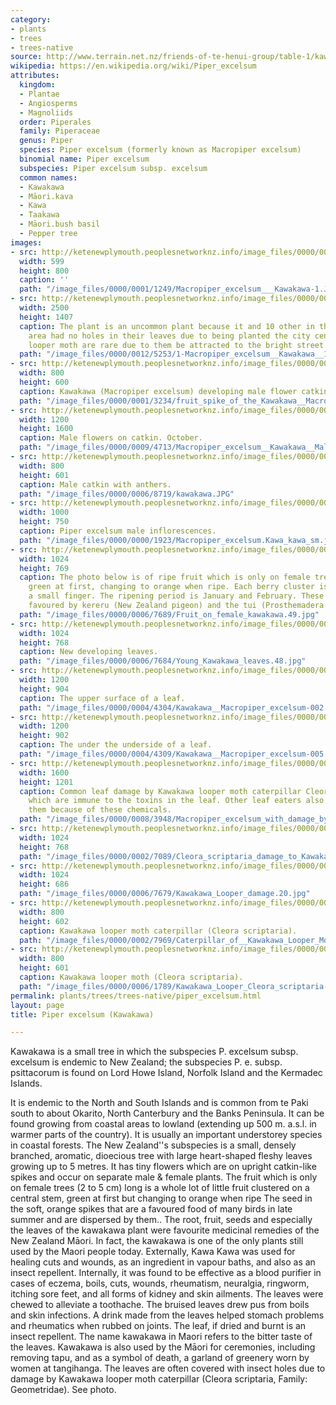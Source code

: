 ```yaml
---
category:
- plants
- trees
- trees-native
source: http://www.terrain.net.nz/friends-of-te-henui-group/table-1/kawakawa.html
wikipedia: https://en.wikipedia.org/wiki/Piper_excelsum
attributes:
  kingdom:
  - Plantae
  - Angiosperms
  - Magnoliids
  order: Piperales
  family: Piperaceae
  genus: Piper
  species: Piper excelsum (formerly known as Macropiper excelsum)
  binomial name: Piper excelsum
  subspecies: Piper excelsum subsp. excelsum
  common names:
  - Kawakawa
  - Māori.kava
  - Kawa
  - Taakawa
  - Māori.bush basil
  - Pepper tree
images:
- src: http://ketenewplymouth.peoplesnetworknz.info/image_files/0000/0001/1249/Macropiper_excelsum___Kawakawa-1.JPG
  width: 599
  height: 800
  caption: ''
  path: "/image_files/0000/0001/1249/Macropiper_excelsum___Kawakawa-1.JPG"
- src: http://ketenewplymouth.peoplesnetworknz.info/image_files/0000/0012/5253/1-Macropiper_excelsum__Kawakawa__11-10-2017_11-40-26_AM.jpg
  width: 2500
  height: 1407
  caption: The plant is an uncommon plant because it and 10 other in the same planted
    area had no holes in their leaves due to being planted the city centre where the  Kawakawa
    looper moth are rare due to them be attracted to the bright street lights.
  path: "/image_files/0000/0012/5253/1-Macropiper_excelsum__Kawakawa__11-10-2017_11-40-26_AM.jpg"
- src: http://ketenewplymouth.peoplesnetworknz.info/image_files/0000/0001/3234/fruit_spike_of_the_Kawakawa__Macropiper_excelsum_.JPG
  width: 800
  height: 600
  caption: Kawakawa (Macropiper excelsum) developing male flower catkins,  Photo September
  path: "/image_files/0000/0001/3234/fruit_spike_of_the_Kawakawa__Macropiper_excelsum_.JPG"
- src: http://ketenewplymouth.peoplesnetworknz.info/image_files/0000/0009/4713/Macropiper_excelsum__Kawakawa__Male_flower_catkins.JPG
  width: 1200
  height: 1600
  caption: Male flowers on catkin. October.
  path: "/image_files/0000/0009/4713/Macropiper_excelsum__Kawakawa__Male_flower_catkins.JPG"
- src: http://ketenewplymouth.peoplesnetworknz.info/image_files/0000/0006/8719/kawakawa.JPG
  width: 800
  height: 601
  caption: Male catkin with anthers.
  path: "/image_files/0000/0006/8719/kawakawa.JPG"
- src: http://ketenewplymouth.peoplesnetworknz.info/image_files/0000/0000/1923/Macropiper_excelsum.Kawa_kawa_sm.jpg
  width: 1000
  height: 750
  caption: Piper excelsum male inflorescences.
  path: "/image_files/0000/0000/1923/Macropiper_excelsum.Kawa_kawa_sm.jpg"
- src: http://ketenewplymouth.peoplesnetworknz.info/image_files/0000/0006/7689/Fruit_on_female_kawakawa.49.jpg
  width: 1024
  height: 769
  caption: The photo below is of ripe fruit which is only on female trees. They are
    green at first, changing to orange when ripe. Each berry cluster is the size of
    a small finger. The ripening period is January and February. These fruits are
    favoured by kereru (New Zealand pigeon) and the tui (Prosthemadera novaeseelandiae).
  path: "/image_files/0000/0006/7689/Fruit_on_female_kawakawa.49.jpg"
- src: http://ketenewplymouth.peoplesnetworknz.info/image_files/0000/0006/7684/Young_Kawakawa_leaves.48.jpg
  width: 1024
  height: 768
  caption: New developing leaves.
  path: "/image_files/0000/0006/7684/Young_Kawakawa_leaves.48.jpg"
- src: http://ketenewplymouth.peoplesnetworknz.info/image_files/0000/0004/4304/Kawakawa__Macropiper_excelsum-002.JPG
  width: 1200
  height: 904
  caption: The upper surface of a leaf.
  path: "/image_files/0000/0004/4304/Kawakawa__Macropiper_excelsum-002.JPG"
- src: http://ketenewplymouth.peoplesnetworknz.info/image_files/0000/0004/4309/Kawakawa__Macropiper_excelsum-005.JPG
  width: 1200
  height: 902
  caption: The under the underside of a leaf.
  path: "/image_files/0000/0004/4309/Kawakawa__Macropiper_excelsum-005.JPG"
- src: http://ketenewplymouth.peoplesnetworknz.info/image_files/0000/0008/3948/Macropiper_excelsum_with_damage_by_Cleora_scriptaria.JPG
  width: 1600
  height: 1201
  caption: Common leaf damage by Kawakawa looper moth caterpillar Cleora scriptaria
    which are immune to the toxins in the leaf. Other leaf eaters also do not touch
    them because of these chemicals.
  path: "/image_files/0000/0008/3948/Macropiper_excelsum_with_damage_by_Cleora_scriptaria.JPG"
- src: http://ketenewplymouth.peoplesnetworknz.info/image_files/0000/0002/7089/Cleora_scriptaria_damage_to_Kawakawa_leaf.JPG
  width: 1024
  height: 768
  path: "/image_files/0000/0002/7089/Cleora_scriptaria_damage_to_Kawakawa_leaf.JPG"
- src: http://ketenewplymouth.peoplesnetworknz.info/image_files/0000/0006/7679/Kawakawa_Looper_damage.20.jpg
  width: 1024
  height: 686
  path: "/image_files/0000/0006/7679/Kawakawa_Looper_damage.20.jpg"
- src: http://ketenewplymouth.peoplesnetworknz.info/image_files/0000/0002/7969/Caterpillar_of__Kawakawa_Looper_Moth__Cleora_scriptaria-003.JPG
  width: 800
  height: 602
  caption: Kawakawa looper moth caterpillar (Cleora scriptaria).
  path: "/image_files/0000/0002/7969/Caterpillar_of__Kawakawa_Looper_Moth__Cleora_scriptaria-003.JPG"
- src: http://ketenewplymouth.peoplesnetworknz.info/image_files/0000/0006/1789/Kawakawa_Looper_Cleora_scriptaria-005.JPG
  width: 800
  height: 601
  caption: Kawakawa looper moth (Cleora scriptaria).
  path: "/image_files/0000/0006/1789/Kawakawa_Looper_Cleora_scriptaria-005.JPG"
permalink: plants/trees/trees-native/piper_excelsum.html
layout: page
title: Piper excelsum (Kawakawa)

---
```

Kawakawa is a small tree in which the subspecies P. excelsum subsp. excelsum is endemic to New Zealand; the subspecies P. e. subsp. psittacorum is found on Lord Howe Island, Norfolk Island and the Kermadec Islands.

It is endemic to the North and South Islands and is common from te Paki south to about Okarito, North Canterbury and the Banks Peninsula.
It can be found growing from coastal areas to lowland (extending up 500 m. a.s.l. in warmer parts of the country). It is usually an important understorey species in coastal forests. The New Zealand''s subspecies is a small, densely branched, aromatic, dioecious tree with large heart-shaped fleshy leaves growing up to 5 metres.
It has tiny flowers which are on upright catkin-like spikes and occur on separate male & female plants. 
The fruit which is only on female trees (2 to 5 cm) long is a whole lot of little fruit clustered on a central stem, green at first but changing to orange when ripe The seed in the soft, orange spikes that are a favoured food of many birds in late summer and are dispersed by them.. 
The root, fruit, seeds and especially the leaves of the kawakawa plant were favourite medicinal remedies of the New Zealand Māori. In fact, the kawakawa is one of the only plants still used by the Maori people today. Externally, Kawa Kawa was used for healing cuts and wounds, as an ingredient in vapour baths, and also as an insect repellent. Internally, it was found to be effective as a blood purifier in cases of eczema, boils, cuts, wounds, rheumatism, neuralgia, ringworm, itching sore feet, and all forms of kidney and skin ailments. The leaves were chewed to alleviate a toothache. The bruised leaves drew pus from boils and skin infections. A drink made from the leaves helped stomach problems and rheumatics when rubbed on joints. The leaf, if dried and burnt is an insect repellent.
The name kawakawa in Maori refers to the bitter taste of the leaves. 
Kawakawa is also used by the Māori for ceremonies, including removing tapu, and as a symbol of death, a garland of greenery worn by women at tangihanga.
The leaves are often covered with insect holes due to damage by Kawakawa looper moth caterpillar (Cleora scriptaria, Family: Geometridae). See photo.  
